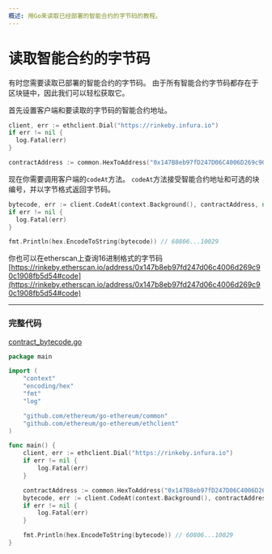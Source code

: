 ```yaml
---
概述: 用Go来读取已经部署的智能合约的字节码的教程。
---
```


# 读取智能合约的字节码

有时您需要读取已部署的智能合约的字节码。 由于所有智能合约字节码都存在于区块链中，因此我们可以轻松获取它。

首先设置客户端和要读取的字节码的智能合约地址。

```go
client, err := ethclient.Dial("https://rinkeby.infura.io")
if err != nil {
  log.Fatal(err)
}

contractAddress := common.HexToAddress("0x147B8eb97fD247D06C4006D269c90C1908Fb5D54")
```

现在你需要调用客户端的`codeAt`方法。 `codeAt`方法接受智能合约地址和可选的块编号，并以字节格式返回字节码。

```go
bytecode, err := client.CodeAt(context.Background(), contractAddress, nil) // nil is latest block
if err != nil {
  log.Fatal(err)
}

fmt.Println(hex.EncodeToString(bytecode)) // 60806...10029
```


你也可以在etherscan上查询16进制格式的字节码 [https://rinkeby.etherscan.io/address/0x147b8eb97fd247d06c4006d269c90c1908fb5d54#code](https://rinkeby.etherscan.io/address/0x147b8eb97fd247d06c4006d269c90c1908fb5d54#code)

---

### 完整代码

[contract_bytecode.go](https://github.com/mhxw/ethereum-development-with-go-book/blob/main/code/contract_bytecode.go)

```go
package main

import (
	"context"
	"encoding/hex"
	"fmt"
	"log"

	"github.com/ethereum/go-ethereum/common"
	"github.com/ethereum/go-ethereum/ethclient"
)

func main() {
	client, err := ethclient.Dial("https://rinkeby.infura.io")
	if err != nil {
		log.Fatal(err)
	}

	contractAddress := common.HexToAddress("0x147B8eb97fD247D06C4006D269c90C1908Fb5D54")
	bytecode, err := client.CodeAt(context.Background(), contractAddress, nil) // nil is latest block
	if err != nil {
		log.Fatal(err)
	}

	fmt.Println(hex.EncodeToString(bytecode)) // 60806...10029
}
```
